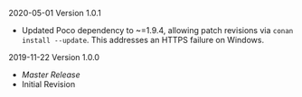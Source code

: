2020-05-01  Version 1.0.1
  * Updated Poco dependency to ~=1.9.4, allowing patch revisions via `conan install --update`.
    This addresses an HTTPS failure on Windows.

2019-11-22  Version 1.0.0
  * _*Master Release*_
  * Initial Revision
